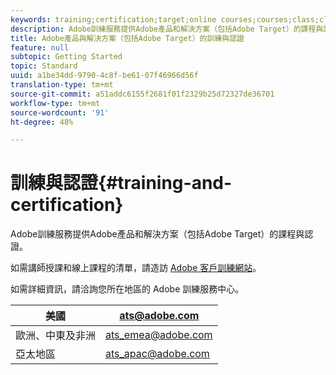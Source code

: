 ```yaml
---
keywords: training;certification;target;online courses;courses;class;classes
description: Adobe訓練服務提供Adobe產品和解決方案（包括Adobe Target）的課程與認證。
title: Adobe產品與解決方案（包括Adobe Target）的訓練與認證
feature: null
subtopic: Getting Started
topic: Standard
uuid: a1be34dd-9790-4c8f-be61-07f46966d56f
translation-type: tm+mt
source-git-commit: a51addc6155f2681f01f2329b25d72327de36701
workflow-type: tm+mt
source-wordcount: '91'
ht-degree: 48%

---
```



# 訓練與認證{#training-and-certification}

Adobe訓練服務提供Adobe產品和解決方案（包括Adobe Target）的課程與認證。

如需講師授課和線上課程的清單，請造訪 [Adobe 客戶訓練網站](https://training.adobe.com/training/courses.html#solution=adobeTarget)。

如需詳細資訊，請洽詢您所在地區的 Adobe 訓練服務中心。

| 美國 | [ats@adobe.com](mailto:ats@adobe.com) |
|---|---|
| 歐洲、中東及非洲 | [ats_emea@adobe.com](mailto:ats_emea@adobe.com) |
| 亞太地區 | [ats_apac@adobe.com](mailto:ats_apac@adobe.com) |

